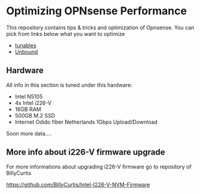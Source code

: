 # Optimizing OPNsense Performance
This repository contains tips & tricks and optimization of Opnsense. You can pick from links below what you want to optimize
- [tunables](https://github.com/nightcomdev/opnsense/tree/main/tunables)
- [Unbound](https://github.com/nightcomdev/opnsense/Unbound)


## Hardware
All info in this section is tuned under this hardware:
- Intel N5105
- 4x Intel i226-V
- 16GB RAM
- 500GB M.2 SSD
- Internet Odido fiber Netherlands 1Gbps Upload/Download

Soon more data....


## More info about i226-V firmware upgrade
For more informations about upgrading i226-V firmware go to repository of BillyCurtis

https://github.com/BillyCurtis/Intel-I226-V-NVM-Firmware
